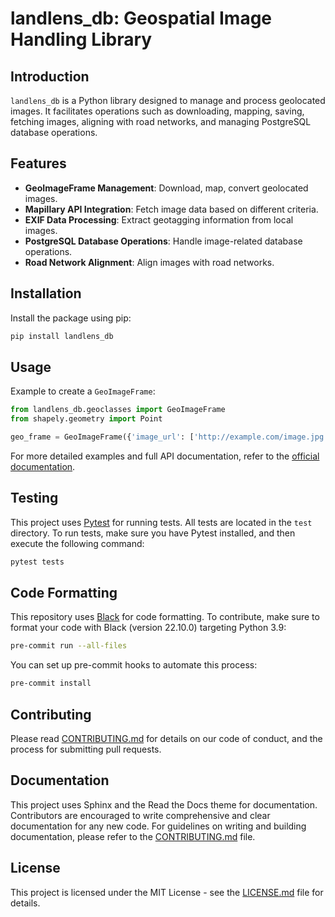 # landlens_db: Geospatial Image Handling Library

## Introduction

`landlens_db` is a Python library designed to manage and process geolocated images. It facilitates operations such
as downloading, mapping, saving, fetching images, aligning with road networks, and managing 
PostgreSQL database operations.

## Features

- **GeoImageFrame Management**: Download, map, convert geolocated images.
- **Mapillary API Integration**: Fetch image data based on different criteria.
- **EXIF Data Processing**: Extract geotagging information from local images.
- **PostgreSQL Database Operations**: Handle image-related database operations.
- **Road Network Alignment**: Align images with road networks.

## Installation

Install the package using pip:

```bash
pip install landlens_db
```

## Usage

Example to create a `GeoImageFrame`:

```python
from landlens_db.geoclasses import GeoImageFrame
from shapely.geometry import Point

geo_frame = GeoImageFrame({'image_url': ['http://example.com/image.jpg'], 'name': ['Sample'], 'geometry': [Point(0, 0)]})
```

For more detailed examples and full API documentation, refer to the [official documentation](link-to-documentation).

## Testing

This project uses [Pytest](https://pytest.org) for running tests. All tests are located in the `test` directory.
To run tests, make sure you have Pytest installed, and then execute the following command:

```bash
pytest tests
```

## Code Formatting

This repository uses [Black](https://github.com/psf/black) for code formatting. To contribute, make sure to format your code with Black 
(version 22.10.0) targeting Python 3.9:

```bash
pre-commit run --all-files
```

You can set up pre-commit hooks to automate this process:

```bash
pre-commit install
```

## Contributing

Please read [CONTRIBUTING.md](CONTRIBUTING.md) for details on our code of conduct, and the process for 
submitting pull requests.

## Documentation

This project uses Sphinx and the Read the Docs theme for documentation. Contributors are encouraged to write 
comprehensive and clear documentation for any new code. For guidelines on writing and building documentation,
please refer to the [CONTRIBUTING.md](CONTRIBUTING.md) file.

## License

This project is licensed under the MIT License - see the [LICENSE.md](LICENSE.md) file for details.
```

